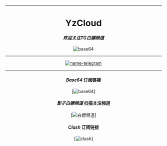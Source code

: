 -------------------------
<div align="center">
 
# **YzCloud**


#### *欢迎关注TG白嫖频道*  
![base64](https://raw.githubusercontent.com/ublubeu/yzcloud/main/images/bplogo.jpg "欢迎关注")

-------------------------
<div align="center">

 [![name-telegram][svg-telegram]][telegram]
<!--此处隔开，不然无法正确编译；这是注释文本，不会显示-->
 [git-license]: ./LICENSE
 [git-nodes]: ./url
 [git-clash]: ./Clash.yaml
 [telegram]: https://t.me/yzcloud
 [svg-telegram]: https://img.shields.io/badge/Telegram-@yzcloud-blue.svg?style=plastic


</div>

-------------------------
<div align="center">
 
#### *Base64* 订阅链接 
[![base64](https://raw.githubusercontent.com/ublubeu/yzcloud/main/images/Base64.jpg "扫描添加订阅")]
#### *影子白嫖频道*  扫描关注频道 
[![白嫖频道](https://raw.githubusercontent.com/ublubeu/yzcloud/main/images/yzpd.jpg "扫描关注频道")]
#### *Clash* 订阅链接 
[![clash](https://raw.githubusercontent.com/ublubeu/yzcloud/main/images/Clash.jpg "扫描添加订阅")]


